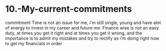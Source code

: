 # 10.-My-current-commitments
commitment
Time is not an issue for me, i'm still single, young and have alot of energy to invest in my career and future me. Finance wise is not an easy duty, at times you get it right and at times you get it wrong, and the importance is to admit my mistakes and try to rectify as i'm doing right now to get my financials in order

